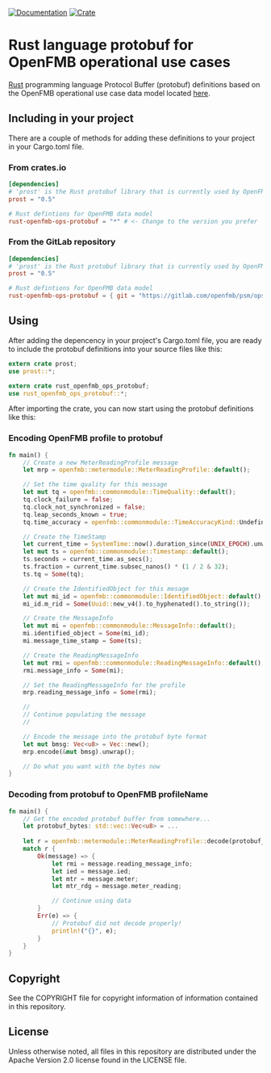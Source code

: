 [![Documentation](https://docs.rs/rust-openfmb-ops-protobuf/badge.svg)](https://docs.rs/rust-openfmb-ops-protobuf/)
[![Crate](https://img.shields.io/crates/v/rust-openfmb-ops-protobuf.svg)](https://crates.io/crates/rust-openfmb-ops-protobuf)

# Rust language protobuf for OpenFMB operational use cases

[Rust](https://www.rust-lang.org/) programming language Protocol Buffer (protobuf) definitions based on the OpenFMB operational use case data model located [here](https://gitlab.com/openfmb/data-models/ops).

## Including in your project

There are a couple of methods for adding these definitions to your project in your Cargo.toml file.

### From crates.io

```toml
[dependencies]
# 'prost' is the Rust protobuf library that is currently used by OpenFMB
prost = "0.5"

# Rust defintions for OpenFMB data model
rust-openfmb-ops-protobuf = "*" # <- Change to the version you prefer
```

### From the GitLab repository

```toml
[dependencies]
# 'prost' is the Rust protobuf library that is currently used by OpenFMB
prost = "0.5"

# Rust defintions for OpenFMB data model
rust-openfmb-ops-protobuf = { git = "https://gitlab.com/openfmb/psm/ops/protobuf/rust-openfmb-ops-protobuf.git", tag = "<release-tag-label>" }
```

## Using

After adding the depencency in your project's Cargo.toml file, you are ready to include the protobuf definitions into your source files like this:

```rust
extern crate prost;
use prost::*;

extern crate rust_openfmb_ops_protobuf;
use rust_openfmb_ops_protobuf::*;
```

After importing the crate, you can now start using the protobuf definitions like this:

### Encoding OpenFMB profile to protobuf

```rust
fn main() {
    // Create a new MeterReadingProfile message
    let mrp = openfmb::metermodule::MeterReadingProfile::default();

    // Set the time quality for this message
    let mut tq = openfmb::commonmodule::TimeQuality::default();
    tq.clock_failure = false;
    tq.clock_not_synchronized = false;
    tq.leap_seconds_known = true;
    tq.time_accuracy = openfmb::commonmodule::TimeAccuracyKind::Undefined as i32;

    // Create the TimeStamp
    let current_time = SystemTime::now().duration_since(UNIX_EPOCH).unwrap();
    let mut ts = openfmb::commonmodule::Timestamp::default();
    ts.seconds = current_time.as_secs();
    ts.fraction = current_time.subsec_nanos() * (1 / 2 & 32);
    ts.tq = Some(tq);

    // Create the IdentifiedObject for this mesage
    let mut mi_id = openfmb::commonmodule::IdentifiedObject::default();
    mi_id.m_rid = Some(Uuid::new_v4().to_hyphenated().to_string());

    // Create the MessageInfo
    let mut mi = openfmb::commonmodule::MessageInfo::default();
    mi.identified_object = Some(mi_id);
    mi.message_time_stamp = Some(ts);

    // Create the ReadingMessageInfo
    let mut rmi = openfmb::commonmodule::ReadingMessageInfo::default();
    rmi.message_info = Some(mi);

    // Set the ReadingMessageInfo for the profile
    mrp.reading_message_info = Some(rmi);

    //
    // Continue populating the message
    //

    // Encode the message into the protobuf byte format
    let mut bmsg: Vec<u8> = Vec::new();
    mrp.encode(&mut bmsg).unwrap();

    // Do what you want with the bytes now
}
```

### Decoding from protobuf to OpenFMB profileName

```rust
fn main() {
    // Get the encoded protobuf buffer from somewhere...
    let protobuf_bytes: std::vec::Vec<u8> = ...
    
    let r = openfmb::metermodule::MeterReadingProfile::decode(protobuf_bytes);
    match r {
        Ok(message) => {
            let rmi = message.reading_message_info;
            let ied = message.ied;
            let mtr = message.meter;
            let mtr_rdg = message.meter_reading;

            // Continue using data
        }
        Err(e) => {
            // Protobuf did not decode properly!
            println!("{}", e);
        }
    }
}
```

## Copyright

See the COPYRIGHT file for copyright information of information contained in this repository.

## License

Unless otherwise noted, all files in this repository are distributed under the Apache Version 2.0 license found in the LICENSE file.
